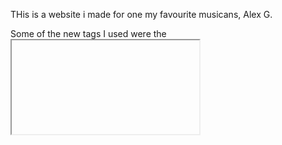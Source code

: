 THis is a website i made for one my favourite musicans, Alex G. 

Some of the new tags I used were the <iframe> tag, which allowed me to embed youtube videos, the <audio> tag, which is the background audio playing, and (while not html) I used the css flexbox to try to lay the site out nicely
